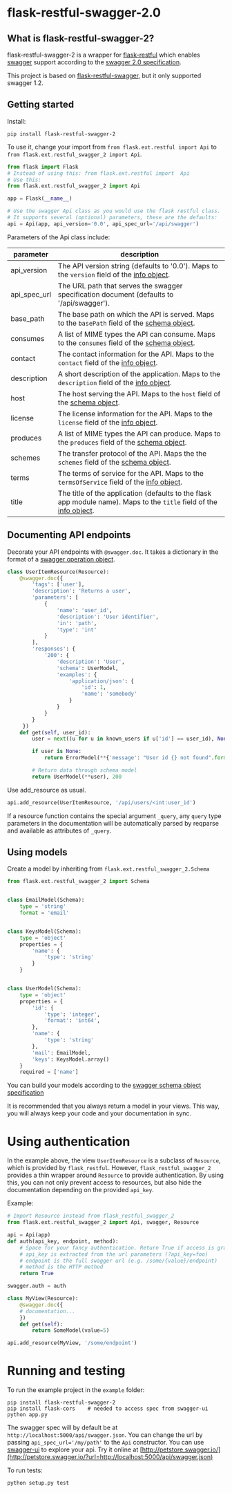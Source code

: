 # flask-restful-swagger-2.0

## What is flask-restful-swagger-2?
flask-restful-swagger-2 is a wrapper for [flask-restful](http://flask-restful.readthedocs.org/en/latest/) which
enables [swagger](http://swagger.io/) support according to the [swagger 2.0 specification](http://swagger.io/specification/).

This project is based on [flask-restful-swagger](https://github.com/rantav/flask-restful-swagger), but it only
supported swagger 1.2.

## Getting started
Install:

```
pip install flask-restful-swagger-2
```

To use it, change your import from `from flask.ext.restful import Api` to `from flask.ext.restful_swagger_2 import Api`.

```python
from flask import Flask
# Instead of using this: from flask.ext.restful import  Api
# Use this:
from flask.ext.restful_swagger_2 import Api

app = Flask(__name__)

# Use the swagger Api class as you would use the flask restful class.
# It supports several (optional) parameters, these are the defaults:
api = Api(app, api_version='0.0', api_spec_url='/api/swagger')
```

Parameters of the Api class include:

| parameter | description |
| --------- | ----------- |
| api_version | The API version string (defaults to '0.0'). Maps to the `version` field of the [info object](http://swagger.io/specification/#infoObject). |
| api_spec_url | The URL path that serves the swagger specification document (defaults to '/api/swagger'). |
| base_path | The base path on which the API is served. Maps to the `basePath` field of the [schema object](http://swagger.io/specification/#schemaObject). |
| consumes | A list of MIME types the API can consume. Maps to the `consumes` field of the [schema object](http://swagger.io/specification/#schemaObject). |
| contact | The contact information for the API. Maps to the `contact` field of the [info object](http://swagger.io/specification/#infoObject). |
| description | A short description of the application. Maps to the `description` field of the [info object](http://swagger.io/specification/#infoObject). |
| host | The host serving the API. Maps to the `host` field of the [schema object](http://swagger.io/specification/#schemaObject). |
| license | The license information for the API. Maps to the `license` field of the [info object](http://swagger.io/specification/#infoObject). |
| produces | A list of MIME types the API can produce. Maps to the `produces` field of the [schema object](http://swagger.io/specification/#schemaObject). |
| schemes | The transfer protocol of the API. Maps the the `schemes` field of the [schema object](http://swagger.io/specification/#schemaObject). |
| terms | The terms of service for the API. Maps to the `termsOfService` field of the [info object](http://swagger.io/specification/#infoObject). |
| title | The title of the application (defaults to the flask app module name). Maps to the `title` field of the [info object](http://swagger.io/specification/#infoObject). |

## Documenting API endpoints
Decorate your API endpoints with `@swagger.doc`. It takes a dictionary in the format of a [swagger operation object](http://swagger.io/specification/#operationObject).

```python
class UserItemResource(Resource):
    @swagger.doc({
        'tags': ['user'],
        'description': 'Returns a user',
        'parameters': [
            {
                'name': 'user_id',
                'description': 'User identifier',
                'in': 'path',
                'type': 'int'
            }
        ],
        'responses': {
            '200': {
                'description': 'User',
                'schema': UserModel,
                'examples': {
                    'application/json': {
                        'id': 1,
                        'name': 'somebody'
                    }
                }
            }
        }
     })
    def get(self, user_id):
        user = next((u for u in known_users if u['id'] == user_id), None)

        if user is None:
            return ErrorModel(**{'message': "User id {} not found".format(user_id)}), 404

        # Return data through schema model
        return UserModel(**user), 200

```

Use add_resource as usual.

```python
api.add_resource(UserItemResource, '/api/users/<int:user_id')
```

If a resource function contains the special argument `_query`, any `query` type parameters in the
documentation will be automatically parsed by reqparse and available as attributes of `_query`.

## Using models
Create a model by inheriting from `flask.ext.restful_swagger_2.Schema`

```python
from flask.ext.restful_swagger_2 import Schema


class EmailModel(Schema):
    type = 'string'
    format = 'email'


class KeysModel(Schema):
    type = 'object'
    properties = {
        'name': {
            'type': 'string'
        }
    }


class UserModel(Schema):
    type = 'object'
    properties = {
        'id': {
            'type': 'integer',
            'format': 'int64',
        },
        'name': {
            'type': 'string'
        },
        'mail': EmailModel,
        'keys': KeysModel.array()
    }
    required = ['name']
```

You can build your models according to the [swagger schema object specification](http://swagger.io/specification/#schemaObject)

It is recommended that you always return a model in your views. This way, you will always keep your code and your documentation in sync.

# Using authentication

In the example above, the view `UserItemResource` is a subclass of `Resource`, which is provided by `flask_restful`. However,
`flask_restful_swagger_2` provides a thin wrapper around `Resource` to provide authentication. By using this, you can
not only prevent access to resources, but also hide the documentation depending on the provided `api_key`.

Example:

```python
# Import Resource instead from flask_restful_swagger_2
from flask.ext.restful_swagger_2 import Api, swagger, Resource

api = Api(app)
def auth(api_key, endpoint, method):
    # Space for your fancy authentication. Return True if access is granted, otherwise False
    # api_key is extracted from the url parameters (?api_key=foo)
    # endpoint is the full swagger url (e.g. /some/{value}/endpoint)
    # method is the HTTP method
    return True

swagger.auth = auth

class MyView(Resource):
    @swagger.doc({
    # documentation...
    })
    def get(self):
        return SomeModel(value=5)

api.add_resource(MyView, '/some/endpoint')
```

# Running and testing

To run the example project in the `example` folder:

```
pip install flask-restful-swagger-2
pip install flask-cors    # needed to access spec from swagger-ui
python app.py
```

The swagger spec will by default be at `http://localhost:5000/api/swagger.json`. You can change the url by passing
`api_spec_url='/my/path'` to the `Api` constructor. You can use [swagger-ui](https://github.com/swagger-api/swagger-ui)
to explore your api. Try it online at [http://petstore.swagger.io/](http://petstore.swagger.io/?url=http://localhost:5000/api/swagger.json)

To run tests:

```
python setup.py test
```

